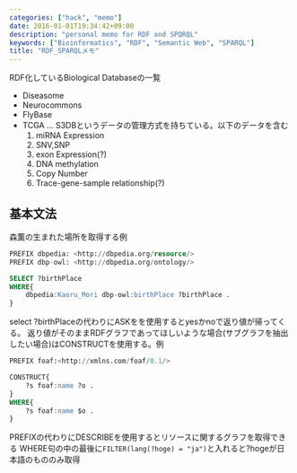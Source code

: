 ```yaml
---
categories: ["hack", "memo"]
date: 2016-01-01T19:34:42+09:00
description: "personal memo for RDF and SPQRQL"
keywords: ["Bioinformatics", "RDF", "Semantic Web", "SPARQL"]
title: "RDF_SPARQLメモ"
---
```



RDF化しているBiological Databaseの一覧

- Diseasome
- Neurocommons
- FlyBase
- TCGA ... S3DBというデータの管理方式を持ちている。以下のデータを含む
    1. miRNA Expression
    2. SNV,SNP
    3. exon Expression(?)
    4. DNA methylation
    5. Copy Number
    6. Trace-gene-sample relationship(?)

## 基本文法
森薫の生まれた場所を取得する例
```sql
PREFIX dbpedia: <http://dbpedia.org/resource/>
PREFIX dbp-owl: <http://dbpedia.org/ontology/>

SELECT ?birthPlace
WHERE{
    dbpedia:Kaoru_Mori dbp-owl:birthPlace ?birthPlace .
}
```
select ?birthPlaceの代わりにASKをを使用するとyesかnoで返り値が帰ってくる。
返り値がそのままRDFグラフであってほしいような場合(サブグラフを抽出したい場合)はCONSTRUCTを使用する。例
```sql
PREFIX foaf:<http://xmlns.com/foaf/0.1/>

CONSTRUCT{
    ?s foaf:name ?o .
}
WHERE{
    ?s foaf:name $o .
}
```
PREFIXの代わりにDESCRIBEを使用するとリソースに関するグラフを取得できる
WHERE句の中の最後に`FILTER(lang(?hoge) = "ja")`と入れると?hogeが日本語のもののみ取得
